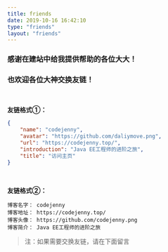 ```yaml
---
title: friends
date: 2019-10-16 16:42:10
type: "friends"
layout: "friends"
---
```


### 感谢在建站中给我提供帮助的各位大大！

### 也欢迎各位大神交换友链！

<br>

**友链格式①：**

```json
{
    "name": "codejenny",
    "avatar": "https://github.com/daliymove.png",
    "url": "https://codejenny.top/",
    "introduction": "Java EE工程师的进阶之旅",
    "title": "访问主页"
}
```

<br>

**友链格式②：**

```text
博客名字： codejenny
博客地址： https://codejenny.top/
博客头像： https://github.com/codejenny.png
博客简介： Java EE工程师的进阶之旅
```

> 注：如果需要交换友链，请在下面留言